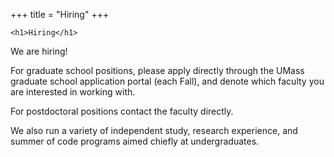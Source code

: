 +++
title = "Hiring"
+++

~~~
<h1>Hiring</h1>
~~~

We are hiring!

For graduate school positions, please apply directly through the UMass graduate school application portal (each Fall), and denote which faculty you are interested in working with.

For postdoctoral positions contact the faculty directly.

We also run a variety of independent study, research experience, and summer of code programs aimed chiefly at undergraduates.